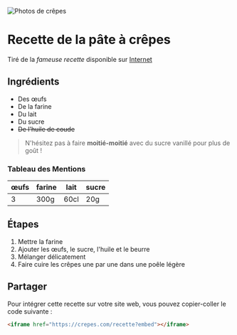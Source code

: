 ![Photos de crêpes](https://www.ajc-formation.fr/wp-content/uploads/2024/10/cropped-Logotype_AJC_Formation_bleu-480x293.png)

# Recette de la pâte à crêpes

Tiré de la *fameuse recette* disponible sur [Internet](https://crepes.com/recette)

## Ingrédients

* Des œufs
* De la farine
* Du lait
* Du sucre
* ~~De l'huile de coude~~

> N'hésitez pas à faire **moitié-moitié** avec du sucre vanillé pour plus de goût !

### Tableau des Mentions

| œufs | farine | lait | sucre |
|-------|--------|------|-------|
|   3   |  300g  | 60cl |  20g  |

## Étapes

1. Mettre la farine
2. Ajouter les œufs, le sucre, l'huile et le beurre
3. Mélanger délicatement
4. Faire cuire les crêpes une par une dans une poêle légère

## Partager

Pour intégrer cette recette sur votre site web, vous pouvez copier-coller le code suivante :
```html
<iframe href="https://crepes.com/recette?embed"></iframe>
```
